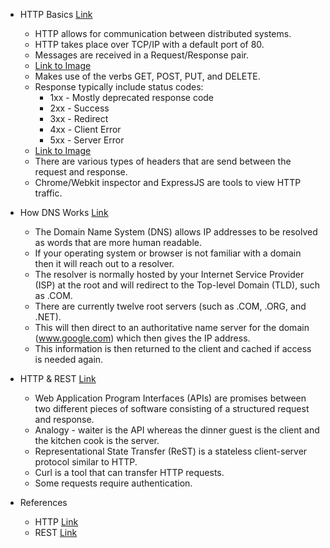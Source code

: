 * HTTP Basics [Link](https://code.tutsplus.com/tutorials/http-the-protocol-every-web-developer-must-know-part-1--net-31177)
  * HTTP allows for communication between distributed systems.
  * HTTP takes place over TCP/IP with a default port of 80.
  * Messages are received in a Request/Response pair.
  * [Link to Image](https://cdn.tutsplus.com/net/authors/jeremymcpeak/http1-url-structure.png)
  * Makes use of the verbs GET, POST, PUT, and DELETE.
  * Response typically include status codes:
    * 1xx - Mostly deprecated response code
    * 2xx - Success
    * 3xx - Redirect
    * 4xx - Client Error
    * 5xx - Server Error
  * [Link to Image](https://cdn.tutsplus.com/net/authors/jeremymcpeak/http1-req-res-details.png)
  * There are various types of headers that are send between the request and response.
  * Chrome/Webkit inspector and ExpressJS are tools to view HTTP traffic.

* How DNS Works [Link](https://howdns.works/)
  * The Domain Name System (DNS) allows IP addresses to be resolved as words that are more human readable.
  * If your operating system or browser is not familiar with a domain then it will reach out to a resolver.
  * The resolver is normally hosted by your Internet Service Provider (ISP) at the root and will redirect to the Top-level Domain (TLD), such as .COM.
  * There are currently twelve root servers (such as .COM, .ORG, and .NET).
  * This will then direct to an authoritative name server for the domain (www.google.com) which then gives the IP address.
  * This information is then returned to the client and cached if access is needed again.

* HTTP & REST [Link](https://www.youtube.com/watch?v=Q-BpqyOT3a8)
  * Web Application Program Interfaces (APIs) are promises between two different pieces of software consisting of a structured request and response.
  * Analogy - waiter is the API whereas the dinner guest is the client and the kitchen cook is the server.
  * Representational State Transfer (ReST) is a stateless client-server protocol similar to HTTP.
  * Curl is a tool that can transfer HTTP requests.
  * Some requests require authentication.

* References
  * HTTP [Link](https://code-maze.com/the-http-reference/)
  * REST [Link](https://www.restapitutorial.com/lessons/httpmethods.html)